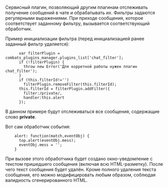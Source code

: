 Сервисный плагин, позволяющий другим плагинам отслеживать получение сообщений в чате и обрабатывать их. Фильтры задаются регулярными выражениями. При приходе сообщения, которое соответствует заданному фильтру, вызывается соответствующий обработчик.

Пример инициализации фильтра (перед инициализацией ранее заданный фильтр удаляется):
```
      var filterPlugin = combats_plugins_manager.plugins_list['chat_filter'];
      if (!filterPlugin) {
        throw new Error('Для корретной работы нужен плагин chat_filter');
      }
      if (this.filterId!='')
        filterPlugin.removeFilter(this.filterId);
      this.filterId = filterPlugin.addFilter({
        filter:/private/,
        handler:this.alert
      });
```
В данном примере будут отслеживаться все сообщения, содержащие слово **private**.

Вот сам обработчик события:
```
    alert: function(match,eventObj) {
      top.alert(eventObj.mess);
      eventObj.mess = '';
    }
```
При вызове этого обработчика будет создано окно-уведомление с текстом пришедшего сообщения (включая всю HTML-разметку). После чего текст сообщения будет удалён.
Кроме полного удаления текста сообщения, его можно модифицировать любым образом, соблюдая валидность сгенерированного HTML.
